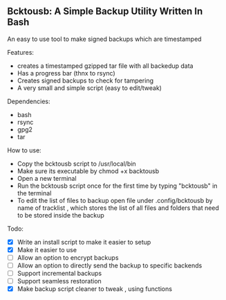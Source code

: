 ## Bcktousb: A Simple Backup Utility Written In Bash

An easy to use tool to make signed backups which are timestamped 


Features:
- creates a timestamped gzipped tar file with all backedup data
- Has a progress bar (thnx to rsync)
- Creates signed backups to check for tampering
- A very small and simple script (easy to edit/tweak)

Dependencies:
- bash
- rsync
- gpg2
- tar

How to use:
- Copy the bcktousb script to /usr/local/bin
- Make sure its executable by chmod +x backtousb
- Open a new terminal
- Run the bcktousb script once for the first time by typing "bcktousb" in the terminal
- To edit the list of files to backup open file under .config/bcktousb by name of tracklist , which stores the list of all files and folders that need to be stored inside the backup

Todo:
- [x] Write an install script to 
      make it easier to setup
- [x] Make it easier to use
- [ ] Allow an option to encrypt backups
- [ ] Allow an option to directly send the backup
     to specific backends
- [ ] Support incremental backups
- [ ] Support seamless restoration
- [x] Make backup script cleaner to tweak , using functions
